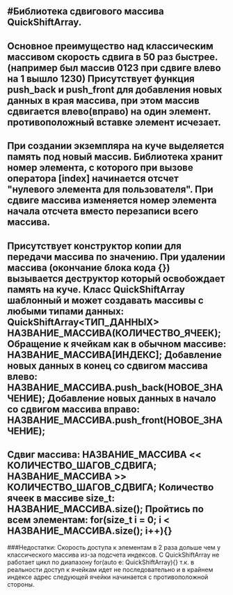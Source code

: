 #Библиотека сдвигового массива QuickShiftArray.
---
Основное преимущество над классическим массивом скорость сдвига в 50 раз быстрее.
(например был массив 0123 при сдвиге влево на 1 вышло 1230)
Присутствует функция push_back и push_front для добавления новых данных в края массива,
при этом массив сдвигается влево(вправо) на один элемент. противоположный вставке
элемент исчезает.
---
При создании экземпляра на куче выделяется память под новый массив.
Библиотека хранит номер элемента, с которого при вызове оператора [index]
начинается отсчет "нулевого элемента для пользователя". При сдвиге массива
изменяется номер элемента начала отсчета вместо перезаписи всего массива.
---
Присутствует конструктор копии для передачи массива по значению.
При удалении массива (окончание блока кода {}) вызывается деструктор
который освобождает память на куче.
Класс QuickShiftArray шаблонный и может создавать массивы с любыми типами данных:
QuickShiftArray<ТИП_ДАННЫХ> НАЗВАНИЕ_МАССИВА(КОЛИЧЕСТВО_ЯЧЕЕК);
Обращение к ячейкам как в обычном массиве: НАЗВАНИЕ_МАССИВА[ИНДЕКС];
Добавление новых данных в конец со сдвигом массива влево:
НАЗВАНИЕ_МАССИВА.push_back(НОВОЕ_ЗНАЧЕНИЕ);
Добавление новых данных в начало со сдвигом массива вправо:
НАЗВАНИЕ_МАССИВА.push_front(НОВОЕ_ЗНАЧЕНИЕ);
---
Сдвиг массива: НАЗВАНИЕ_МАССИВА << КОЛИЧЕСТВО_ШАГОВ_СДВИГА;
НАЗВАНИЕ_МАССИВА >> КОЛИЧЕСТВО_ШАГОВ_СДВИГА;
Количество ячеек в массиве size_t: НАЗВАНИЕ_МАССИВА.size();
Пройтись по всем элементам: for(size_t i = 0; i < НАЗВАНИЕ_МАССИВА.size(); i++){}
---
###Недостатки:
Скорость доступа к элементам в 2 раза дольше чем у классического массива из-за подсчета индексов.
С QuickShiftArray не работает цикл по диапазону for(auto e: QuickShiftArray){} т.к. в реальности
доступ к ячейкам идет не последовательно и в крайнем индексе адрес следующей ячейки
начинается с противоположной стороны.

